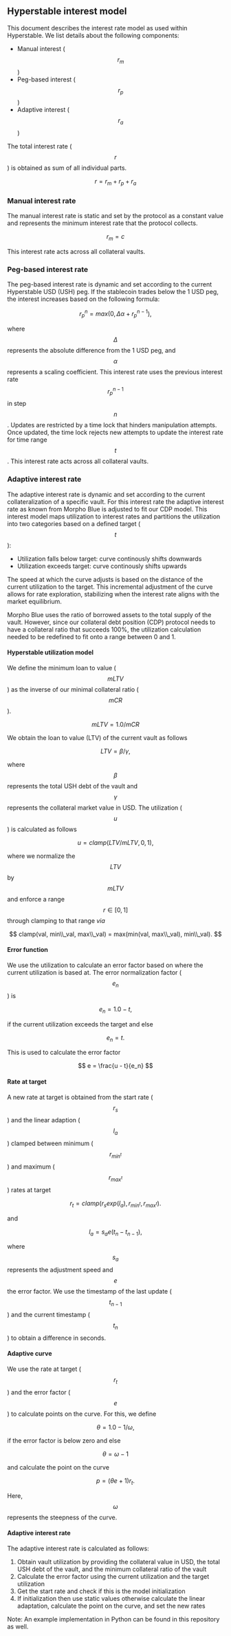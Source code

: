 ## Hyperstable interest model

This document describes the interest rate model as used within Hyperstable.
We list details about the following components:

- Manual interest ($$r_m$$)
- Peg-based interest ($$r_p$$)
- Adaptive interest ($$r_a$$)


The total interest rate ($$r$$) is obtained as sum of all individual parts.

$$
r = r_m + r_p + r_a
$$

### Manual interest rate

The manual interest rate is static and set by the protocol as a constant value and represents the minimum interest rate that the protocol collects.

$$
r_m = c
$$

This interest rate acts across all collateral vaults.

### Peg-based interest rate

The peg-based interest rate is dynamic and set according to the current Hyperstable USD (USH) peg.
If the stablecoin trades below the 1 USD peg, the interest increases based on the following formula:

$$
r_p^n = max(0, \Delta \alpha + r_p^{n-1}),
$$

where $$\Delta$$ represents the absolute difference from the 1 USD peg, and $$\alpha$$ represents a scaling coefficient.
This interest rate uses the previous interest rate $$r_p^{n-1}$$ in step $$n$$. Updates are restricted by a time lock that hinders manipulation attempts.
Once updated, the time lock rejects new attempts to update the interest rate for time range $$t$$.
This interest rate acts across all collateral vaults.

### Adaptive interest rate

The adaptive interest rate is dynamic and set according to the current collateralization of a specific vault.
For this interest rate the adaptive interest rate as known from Morpho Blue is adjusted to fit our CDP model.
This interest model maps utilization to interest rates and partitions the utilization into two categories based on a defined target ($$t$$):

- Utilization falls below target: curve continously shifts downwards
- Utilization exceeds target: curve continously shifts upwards

The speed at which the curve adjusts is based on the distance of the current utilization to the target.
This incremental adjustment of the curve allows for rate exploration, stabilizing when the interest rate aligns with the market equilibrium.

Morpho Blue uses the ratio of borrowed assets to the total supply of the vault.
However, since our collateral debt position (CDP) protocol needs to have a collateral ratio that succeeds 100\%, the utilization calculation needed to be redefined to fit onto a range between 0 and 1.

#### Hyperstable utilization model

We define the minimum loan to value ($$mLTV$$) as the inverse of our minimal collateral ratio ($$mCR$$).

$$
mLTV = 1.0 / mCR
$$

We obtain the loan to value (LTV) of the current vault as follows

$$
LTV = \beta / \gamma,
$$

where $$\beta$$ represents the total USH debt of the vault and $$\gamma$$ represents the collateral market value in USD.
The utilization ($$u$$) is calculated as follows

$$
u = clamp(LTV / mLTV, 0, 1),
$$

where we normalize the $$LTV$$ by $$mLTV$$ and enforce a range $$r \in [0, 1]$$ through clamping to that range *via*

$$
clamp(val, min\\_val, max\\_val) = max(min(val, max\\_val), min\\_val).
$$

#### Error function

We use the utilization to calculate an error factor based on where the current utilization is based at.
The error normalization factor ($$e_n$$) is 

$$
e_n = 1.0 - t,
$$

if the current utilization exceeds the target and else

$$
e_n = t.
$$

This is used to calculate the error factor

$$
e = \frac{u - t}{e_n}
$$

#### Rate at target

A new rate at target is obtained from the start rate ($$r_s$$) and the linear adaption ($$l_a$$) clamped between minimum ($$r_{min^t}$$) and maximum ($$r_{max^t}$$) rates at target

$$
r_t = clamp(r_s exp(l_a), r_{min^t}, r_{max^t}).
$$

and

$$
l_a = s_a e (t_n - t_{n-1}),
$$

where $$s_a$$ represents the adjustment speed and $$e$$ the error factor.
We use the timestamp of the last update ($$t_{n-1}$$) and the current timestamp ($$t_n$$) to obtain a difference in seconds.

#### Adaptive curve

We use the rate at target ($$r_t$$) and the error factor ($$e$$) to calculate points on the curve.
For this, we define

$$
\theta = 1.0 - 1/\omega,
$$

if the error factor is below zero and else

$$
\theta = \omega - 1
$$

and calculate the point on the curve

$$
p = (\theta e + 1) r_t.
$$

Here, $$\omega$$ represents the steepness of the curve.

#### Adaptive interest rate

The adaptive interest rate is calculated as follows:

1. Obtain vault utilization by providing the collateral value in USD, the total USH debt of the vault, and the minimum collateral ratio of the vault
2. Calculate the error factor using the current utilization and the target utilization
3. Get the start rate and check if this is the model initialization
4. If initialization then use static values otherwise calculate the linear adaptation, calculate the point on the curve, and set the new rates

Note: An example implementation in Python can be found in this repository as well.
